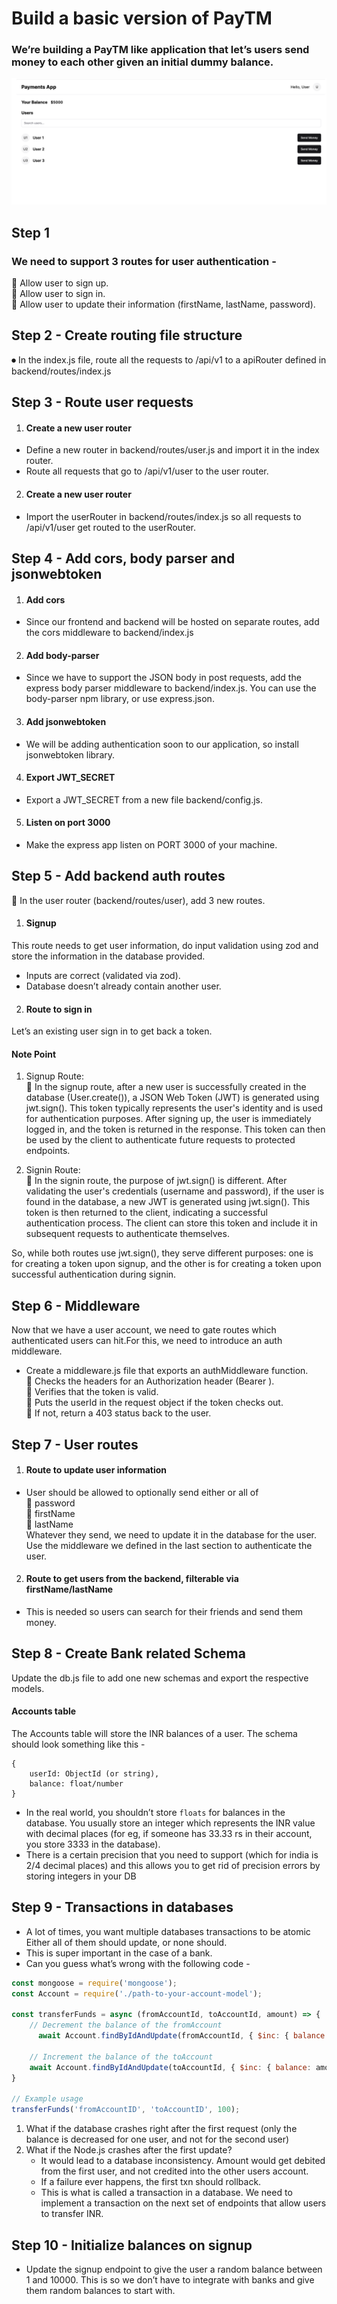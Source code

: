 # Build a basic version of PayTM
### We’re building a PayTM like application that let’s users send money to each other given an initial dummy balance.

![alt text](<Markdown file/Screenshot (711).png>)

## Step 1
### We need to support 3 routes for user authentication -
🚀 Allow user to sign up. <br />
🚀 Allow user to sign in. <br />
🚀 Allow user to update their information (firstName, lastName, password). <br />

## Step 2 -  Create routing file structure
⏺ In the index.js file, route all the requests to /api/v1 to a apiRouter defined in backend/routes/index.js

## Step 3 - Route user requests
1. #### Create a new user router 
* Define a new router in backend/routes/user.js and import it in the index router.
* Route all requests  that go to /api/v1/user to the user router.

2. #### Create a new user router 
* Import the userRouter in backend/routes/index.js so all requests to /api/v1/user get routed to the userRouter.


## Step 4 - Add cors, body parser and jsonwebtoken
1. #### Add cors
* Since our frontend and backend will be hosted on separate routes, add the cors middleware to backend/index.js

2. #### Add body-parser
* Since we have to support the JSON body in post requests, add the express body parser middleware to backend/index.js. You can use the body-parser npm library, or use express.json. 

3. #### Add jsonwebtoken
* We will be adding authentication soon to our application, so install jsonwebtoken library.

4. #### Export JWT_SECRET
* Export a JWT_SECRET from a new file backend/config.js.

5. #### Listen on port 3000 
* Make the express app listen on PORT 3000 of your machine.


## Step 5 - Add backend auth routes
🔸 In the user router (backend/routes/user), add 3 new routes.
1. #### Signup
This route needs to get user information, do input validation using zod and store the information in the database provided.
* Inputs are correct (validated via zod).
* Database doesn’t already contain another user.

2. #### Route to sign in
Let’s an existing user sign in to get back a token.

#### Note Point
1. Signup Route: <br />
🚀 In the signup route, after a new user is successfully created in the database (User.create()), a JSON Web Token (JWT) is generated using jwt.sign(). This token typically represents the user's identity and is used for authentication purposes. After signing up, the user is immediately logged in, and the token is returned in the response. This token can then be used by the client to authenticate future requests to protected endpoints.

2. Signin Route: <br />
🚀 In the signin route, the purpose of jwt.sign() is different. After validating the user's credentials (username and password), if the user is found in the database, a new JWT is generated using jwt.sign(). This token is then returned to the client, indicating a successful authentication process. The client can store this token and include it in subsequent requests to authenticate themselves.

So, while both routes use jwt.sign(), they serve different purposes: one is for creating a token upon signup, and the other is for creating a token upon successful authentication during signin.


## Step 6 - Middleware
Now that we have a user account, we need to gate routes which authenticated users can hit.For this, we need to introduce an auth middleware.
* Create a middleware.js file that  exports an authMiddleware function. <br />
🚀 Checks the headers for an Authorization header (Bearer <token>). <br />
🚀 Verifies that the token is valid. <br />
🚀 Puts the userId in the request object if the token checks out. <br />
🚀 If not, return a 403 status back to the user. <br />


## Step 7 - User routes
1. #### Route to update user information
* User should be allowed to optionally send either or all of <br />
🚀 password <br />
🚀 firstName <br />
🚀 lastName <br />
Whatever they send, we need to update it in the database for the user.
Use the middleware we defined in the last section to authenticate the user.

2. #### Route to get users from the backend, filterable via firstName/lastName
* This is needed so users can search for their friends and send them money.


## Step 8 - Create Bank related Schema
Update the db.js file to add one new schemas and export the respective models.
#### Accounts table
The Accounts table will store the INR balances of a user.
The schema should look something like this - 
```.JS
{
	userId: ObjectId (or string),
	balance: float/number
}
```
* In the real world, you shouldn’t store `floats` for balances in the database.
You usually store an integer which represents the INR value with 
decimal places (for eg, if someone has 33.33 rs in their account, 
you store 3333 in the database).
* There is a certain precision that you need to support (which for india is
2/4 decimal places) and this allows you to get rid of precision
errors by storing integers in your DB


## Step 9 - Transactions in databases
* A lot of times, you want multiple databases transactions to be atomic Either all of them should update, or none should.
* This is super important in the case of a bank.
* Can you guess what’s wrong with the following code - 
```.js
const mongoose = require('mongoose');
const Account = require('./path-to-your-account-model');

const transferFunds = async (fromAccountId, toAccountId, amount) => {
    // Decrement the balance of the fromAccount
	  await Account.findByIdAndUpdate(fromAccountId, { $inc: { balance: -amount } });

    // Increment the balance of the toAccount
    await Account.findByIdAndUpdate(toAccountId, { $inc: { balance: amount } });
}

// Example usage
transferFunds('fromAccountID', 'toAccountID', 100);
```
1. What if the database crashes right after the first request (only the balance is decreased for one user, and not for the second user)
2. What if the Node.js crashes after the first update?
   - It would lead to a database inconsistency. Amount would get debited from the first user, and not credited into the other users account.
   - If a failure ever happens, the first txn should rollback.
   - This is what is called a transaction in a database. We need to implement a transaction on the next set of endpoints that allow users to transfer INR.

## Step 10 - Initialize balances on signup
* Update the signup endpoint to give the user a random balance between 1 and 10000.
This is so we don’t have to integrate with banks and give them random balances to start with.